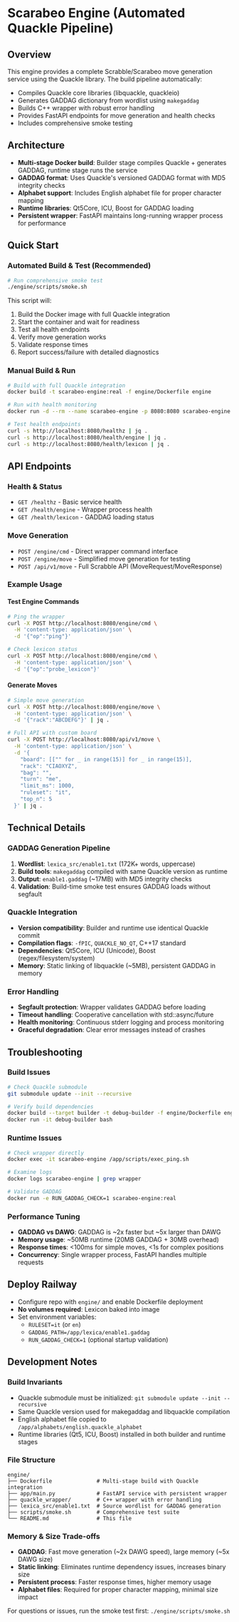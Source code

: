 # Scarabeo Engine (Automated Quackle Pipeline)

## Overview

This engine provides a complete Scrabble/Scarabeo move generation service using the Quackle library. The build pipeline automatically:

- Compiles Quackle core libraries (libquackle, quackleio) 
- Generates GADDAG dictionary from wordlist using `makegaddag`
- Builds C++ wrapper with robust error handling
- Provides FastAPI endpoints for move generation and health checks
- Includes comprehensive smoke testing

## Architecture

- **Multi-stage Docker build**: Builder stage compiles Quackle + generates GADDAG, runtime stage runs the service
- **GADDAG format**: Uses Quackle's versioned GADDAG format with MD5 integrity checks
- **Alphabet support**: Includes English alphabet file for proper character mapping
- **Runtime libraries**: Qt5Core, ICU, Boost for GADDAG loading
- **Persistent wrapper**: FastAPI maintains long-running wrapper process for performance

## Quick Start

### Automated Build & Test (Recommended)
```bash
# Run comprehensive smoke test
./engine/scripts/smoke.sh
```

This script will:
1. Build the Docker image with full Quackle integration
2. Start the container and wait for readiness
3. Test all health endpoints
4. Verify move generation works
5. Validate response times
6. Report success/failure with detailed diagnostics

### Manual Build & Run
```bash
# Build with full Quackle integration
docker build -t scarabeo-engine:real -f engine/Dockerfile engine

# Run with health monitoring
docker run -d --rm --name scarabeo-engine -p 8080:8080 scarabeo-engine:real

# Test health endpoints
curl -s http://localhost:8080/healthz | jq .
curl -s http://localhost:8080/health/engine | jq .
curl -s http://localhost:8080/health/lexicon | jq .
```

## API Endpoints

### Health & Status
- `GET /healthz` - Basic service health
- `GET /health/engine` - Wrapper process health  
- `GET /health/lexicon` - GADDAG loading status

### Move Generation
- `POST /engine/cmd` - Direct wrapper command interface
- `POST /engine/move` - Simplified move generation for testing
- `POST /api/v1/move` - Full Scrabble API (MoveRequest/MoveResponse)

### Example Usage

#### Test Engine Commands
```bash
# Ping the wrapper
curl -X POST http://localhost:8080/engine/cmd \
  -H 'content-type: application/json' \
  -d '{"op":"ping"}'

# Check lexicon status  
curl -X POST http://localhost:8080/engine/cmd \
  -H 'content-type: application/json' \
  -d '{"op":"probe_lexicon"}'
```

#### Generate Moves
```bash
# Simple move generation
curl -X POST http://localhost:8080/engine/move \
  -H 'content-type: application/json' \
  -d '{"rack":"ABCDEFG"}' | jq .

# Full API with custom board
curl -X POST http://localhost:8080/api/v1/move \
  -H 'content-type: application/json' \
  -d '{
    "board": [["" for _ in range(15)] for _ in range(15)],
    "rack": "CIAOXYZ",
    "bag": "",
    "turn": "me", 
    "limit_ms": 1000,
    "ruleset": "it",
    "top_n": 5
  }' | jq .
```

## Technical Details

### GADDAG Generation Pipeline
1. **Wordlist**: `lexica_src/enable1.txt` (172K+ words, uppercase)
2. **Build tools**: `makegaddag` compiled with same Quackle version as runtime
3. **Output**: `enable1.gaddag` (~17MB) with MD5 integrity checks
4. **Validation**: Build-time smoke test ensures GADDAG loads without segfault

### Quackle Integration
- **Version compatibility**: Builder and runtime use identical Quackle commit
- **Compilation flags**: `-fPIC`, `QUACKLE_NO_QT`, C++17 standard
- **Dependencies**: Qt5Core, ICU (Unicode), Boost (regex/filesystem/system)
- **Memory**: Static linking of libquackle (~5MB), persistent GADDAG in memory

### Error Handling
- **Segfault protection**: Wrapper validates GADDAG before loading
- **Timeout handling**: Cooperative cancellation with std::async/future
- **Health monitoring**: Continuous stderr logging and process monitoring
- **Graceful degradation**: Clear error messages instead of crashes

## Troubleshooting

### Build Issues
```bash
# Check Quackle submodule
git submodule update --init --recursive

# Verify build dependencies
docker build --target builder -t debug-builder -f engine/Dockerfile engine
docker run -it debug-builder bash
```

### Runtime Issues  
```bash
# Check wrapper directly
docker exec -it scarabeo-engine /app/scripts/exec_ping.sh

# Examine logs
docker logs scarabeo-engine | grep wrapper

# Validate GADDAG
docker run -e RUN_GADDAG_CHECK=1 scarabeo-engine:real
```

### Performance Tuning
- **GADDAG vs DAWG**: GADDAG is ~2x faster but ~5x larger than DAWG
- **Memory usage**: ~50MB runtime (20MB GADDAG + 30MB overhead)
- **Response times**: <100ms for simple moves, <1s for complex positions
- **Concurrency**: Single wrapper process, FastAPI handles multiple requests

## Deploy Railway

- Configure repo with `engine/` and enable Dockerfile deployment
- **No volumes required**: Lexicon baked into image  
- Set environment variables:
  - `RULESET=it` (or `en`)
  - `GADDAG_PATH=/app/lexica/enable1.gaddag`
  - `RUN_GADDAG_CHECK=1` (optional startup validation)

## Development Notes

### Build Invariants
- Quackle submodule must be initialized: `git submodule update --init --recursive`
- Same Quackle version used for makegaddag and libquackle compilation
- English alphabet file copied to `/app/alphabets/english.quackle_alphabet`
- Runtime libraries (Qt5, ICU, Boost) installed in both builder and runtime stages

### File Structure
```
engine/
├── Dockerfile              # Multi-stage build with Quackle integration
├── app/main.py             # FastAPI service with persistent wrapper
├── quackle_wrapper/        # C++ wrapper with error handling
├── lexica_src/enable1.txt  # Source wordlist for GADDAG generation
├── scripts/smoke.sh        # Comprehensive test suite
└── README.md               # This file
```

### Memory & Size Trade-offs
- **GADDAG**: Fast move generation (~2x DAWG speed), large memory (~5x DAWG size)
- **Static linking**: Eliminates runtime dependency issues, increases binary size
- **Persistent process**: Faster response times, higher memory usage
- **Alphabet files**: Required for proper character mapping, minimal size impact

For questions or issues, run the smoke test first: `./engine/scripts/smoke.sh`